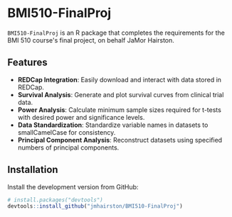 # BMI510-FinalProj

`BMI510-FinalProj` is an R package that completes the requirements for the BMI 510 course's final project, on behalf JaMor Hairston.

## Features

- **REDCap Integration**: Easily download and interact with data stored in REDCap.
- **Survival Analysis**: Generate and plot survival curves from clinical trial data.
- **Power Analysis**: Calculate minimum sample sizes required for t-tests with desired power and significance levels.
- **Data Standardization**: Standardize variable names in datasets to smallCamelCase for consistency.
- **Principal Component Analysis**: Reconstruct datasets using specified numbers of principal components.

## Installation

Install the development version from GitHub:

```R
# install.packages("devtools")
devtools::install_github("jmhairston/BMI510-FinalProj")

